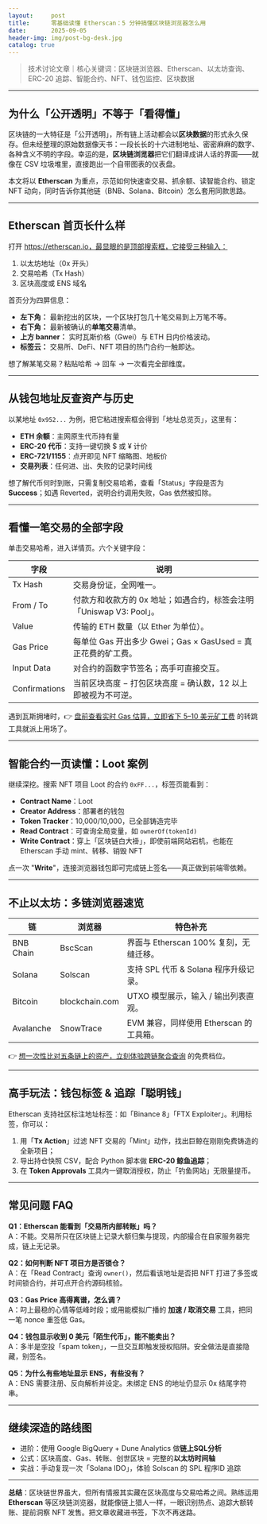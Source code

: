 ```yaml
---
layout:     post
title:      零基础读懂 Etherscan：5 分钟搞懂区块链浏览器怎么用
date:       2025-09-05
header-img: img/post-bg-desk.jpg
catalog: true
---
```


> 技术讨论文章｜核心关键词：区块链浏览器、Etherscan、以太坊查询、ERC-20 追踪、智能合约、NFT、钱包监控、区块数据

---

## 为什么「公开透明」不等于「看得懂」

区块链的一大特征是「公开透明」，所有链上活动都会以**区块数据**的形式永久保存。但未经整理的原始数据像天书：一段长长的十六进制地址、密密麻麻的数字、各种含义不明的字段。幸运的是，**区块链浏览器**把它们翻译成讲人话的界面——就像在 CSV 垃圾堆里，直接跑出一个自带图表的仪表盘。

本文将以 **Etherscan** 为重点，示范如何快速查交易、抓余额、读智能合约、锁定 NFT 动向，同时告诉你其他链（BNB、Solana、Bitcoin）怎么套用同款思路。

---

## Etherscan 首页长什么样

打开 https://etherscan.io，最显眼的是顶部搜索框，它接受三种输入：

1. 以太坊地址（0x 开头）
2. 交易哈希（Tx Hash）
3. 区块高度或 ENS 域名

首页分为四屏信息：

- **左下角：** 最新挖出的区块，一个区块打包几十笔交易到上万笔不等。  
- **右下角：** 最新被确认的**单笔交易**清单。  
- **上方 banner：** 实时瓦斯价格（Gwei）与 ETH 日内价格波动。  
- **标签云：** 交易所、DeFi、NFT 项目的热门合约一触即达。

想了解某笔交易？粘贴哈希 → 回车 → 一次看完全部维度。

---

## 从钱包地址反查资产与历史

以某地址 `0x952...` 为例，把它粘进搜索框会得到「地址总览页」，这里有：

- **ETH 余额**：主网原生代币持有量  
- **ERC-20 代币**：支持一键切换 $ 或 ¥ 计价  
- **ERC-721/1155**：点开即见 NFT 缩略图、地板价  
- **交易列表**：任何进、出、失败的记录时间线

想了解代币何时到账，只需复制交易哈希，查看「Status」字段是否为 **Success**；如遇 Reverted，说明合约调用失败，Gas 依然被扣除。

---

## 看懂一笔交易的全部字段

单击交易哈希，进入详情页。六个关键字段：

| 字段            | 说明                                                                   |
|-----------------|------------------------------------------------------------------------|
| Tx Hash         | 交易身份证，全网唯一。                                                 |
| From / To       | 付款方和收款方的 0x 地址；如遇合约，标签会注明「Uniswap V3: Pool」。  |
| Value           | 传输的 ETH 数量（以 Ether 为单位）。                                   |
| Gas Price       | 每单位 Gas 开出多少 Gwei；Gas × GasUsed = 真正花费的矿工费。           |
| Input Data      | 对合约的函数字节签名；高手可直接交互。                                 |
| Confirmations   | 当前区块高度 − 打包区块高度 = 确认数，12 以上即被视为不可逆。          |

遇到瓦斯拥堵时，👉 [盘前查看实时 Gas 估算，立即省下 5–10 美元矿工费](https://okxdog.com/) 的转跳工具就派上用场了。

---

## 智能合约一页读懂：Loot 案例

继续深挖。搜索 NFT 项目 Loot 的合约 `0xFF...`，标签页能看到：

- **Contract Name**：Loot  
- **Creator Address**：部署者的钱包  
- **Token Tracker**：10,000/10,000，已全部铸造完毕  
- **Read Contract**：可查询全局变量，如 `ownerOf(tokenId)`  
- **Write Contract**：穿上「区块链白大褂」，即使前端网站宕机，也能在 Etherscan 手动 mint、转移、销毁 NFT

点一次 "**Write**"，连接浏览器钱包即可完成链上签名——真正做到前端零依赖。

---

## 不止以太坊：多链浏览器速览

| 链           | 浏览器           | 特色补充                                  |
|--------------|------------------|-------------------------------------------|
| BNB Chain    | BscScan         | 界面与 Etherscan 100% 复刻，无缝迁移。    |
| Solana       | Solscan         | 支持 SPL 代币 & Solana 程序升级记录。     |
| Bitcoin      | blockchain.com  | UTXO 模型展示，输入 / 输出列表直观。      |
| Avalanche    | SnowTrace       | EVM 兼容，同样使用 Etherscan 的工具箱。   |

👉 [想一次性比对五条链上的资产，立刻体验跨链聚合查询](https://okxdog.com/) 的免费档位。

---

## 高手玩法：钱包标签 & 追踪「聪明钱」

Etherscan 支持社区标注地址标签：如「Binance 8」「FTX Exploiter」。利用标签，你可以：

1. 用「**Tx Action**」过滤 NFT 交易的「Mint」动作，找出巨鲸在刚刚免费铸造的全新项目；  
2. 导出持仓快照 CSV，配合 Python 脚本做 **ERC-20 鲸鱼追踪**；  
3. 在 **Token Approvals** 工具内一键取消授权，防止「钓鱼网站」无限量提币。

---

## 常见问题 FAQ

**Q1：Etherscan 能看到「交易所内部转账」吗？**  
A：不能。交易所只在区块链上记录大额归集与提现，内部撮合在自家服务器完成，链上无记录。

**Q2：如何判断 NFT 项目方是否锁仓？**  
A：在「Read Contract」查询 `owner()`，然后看该地址是否把 NFT 打进了多签或时间锁合约，并可点开合约源码核验。

**Q3：Gas Price 高得离谱，怎么调？**  
A：叼上最稳的心情等低峰时段；或用能模拟广播的 **加速 / 取消交易** 工具，把同一笔 nonce 重签低 Gas。

**Q4：钱包显示收到 0 美元「陌生代币」，能不能卖出？**  
A：多半是空投「spam token」，一旦交互即触发授权陷阱。安全做法是直接隐藏，别签名。

**Q5：为什么有些地址显示 ENS，有些没有？**  
A：ENS 需要注册、反向解析并设定。未绑定 ENS 的地址仍显示 0x 结尾字符串。

---

## 继续深造的路线图

- 进阶：使用 Google BigQuery + Dune Analytics 做**链上SQL分析**  
- 公式：区块高度、Gas、转账、创世区块 = 完整的**以太坊时间轴**  
- 实战：手动复现一次「Solana IDO」，体验 Solscan 的 SPL 程序ID 追踪

---

**总结**：区块链世界虽大，但所有情报其实藏在区块高度与交易哈希之间。熟练运用 **Etherscan** 等区块链浏览器，就能像链上猎人一样，一眼识别热点、追踪大额转账、提前洞察 NFT 发售。把文章收藏进书签，下次不再迷路。